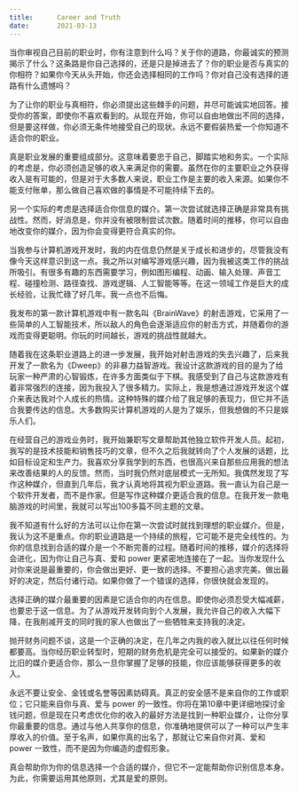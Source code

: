 ```yaml
---
title:      Career and Truth
date:       2021-03-13
---
```


当你审视自己目前的职业时，你有注意到什么吗？关于你的道路，你最诚实的预测揭示了什么？这条路是你自己选择的，还是只是掉进去了？你的职业是否与真实的你相符？如果你今天从头开始，你还会选择相同的工作吗？你对自己没有选择的道路有什么遗憾吗？

为了让你的职业与真相符，你必须提出这些棘手的问题，并尽可能诚实地回答。接受你的答案，即使你不喜欢看到的。从现在开始，你可以自由地做出不同的选择，但是要这样做，你必须无条件地接受自己的现状。永远不要假装热爱一个你知道不适合你的职业。

真是职业发展的重要组成部分。这意味着要忠于自己，脚踏实地和务实。一个实际的考虑是，你必须创造足够的收入来满足你的需要。虽然在你的主要职业之外获得收入是有可能的，但是对于大多数人来说，职业工作是主要的收入来源。如果你不能支付账单，那么做自己喜欢做的事情是不可能持续下去的。

另一个实际的考虑是选择适合你信息的媒介。第一次尝试就选择正确是非常具有挑战性。然而，好消息是，你并没有被限制尝试次数。随着时间的推移，你可以自由地改变你的媒介，因为你会变得更符合真实的你。

当我参与计算机游戏开发时，我的内在信息仍然是关于成长和进步的，尽管我没有像今天这样意识到这一点。我之所以对编写游戏感兴趣，因为我被这类工作的挑战所吸引。有很多有趣的东西需要学习，例如图形编程、动画、输入处理、声音工程、碰撞检测、路径查找、游戏逻辑、人工智能等等。在这一领域工作是巨大的成长经验，让我忙碌了好几年。我一点也不后悔。

我发布的第一款计算机游戏中有一款名叫《BrainWave》的射击游戏，它采用了一些简单的人工智能技术，所以敌人的角色会逐渐适应你的射击方式，并随着你的游戏而变得更聪明。你玩的时间越长，游戏的挑战性就越大。

随着我在这条职业道路上的进一步发展，我开始对射击游戏的失去兴趣了，后来我开发了一款名为《Dweep》的非暴力益智游戏。我设计这款游戏的目的是为了给玩家一种严肃的心智锻炼，在许多方面类似于下棋。我感受到了自己与这款游戏有着非常强烈的连接，因为我投入了很多精力。实际上，我是想通过游戏开发这个媒介来表达我对个人成长的热情。这种特殊的媒介给了我足够的表现力，但它并不适合我要传达的信息。大多数购买计算机游戏的人是为了娱乐，但我想做的不只是娱乐人们。

在经营自己的游戏业务时，我开始兼职写文章帮助其他独立软件开发人员。起初，我写的是技术技能和销售技巧的文章，但不久之后我就转向了个人发展的话题，比如目标设定和生产力。我喜欢分享我学到的东西，也很高兴来自那些应用我的想法来改善结果的人的反馈。然而，当时我仍然对底层模式一无所知。我偶然发现了写作这种媒介，但直到几年后，我才认真地将其视为职业道路。我一直认为自己是一个软件开发者，而不是作家。但是写作这种媒介更适合我的信息。在我开发一款电脑游戏的时间里，我就可以写出100多篇不同主题的文章。

我不知道有什么好的方法可以让你在第一次尝试时就找到理想的职业媒介。但是，我认为这不是重点。你的职业道路是一个持续的旅程，它可能不是完全线性的。为你的信息找到合适的媒介是一个不断完善的过程。随着时间的推移，媒介的选择将会进化，因为你让自己与真、爱和 power 更紧密地连接在了一起。当你发现什么对你来说是最重要的，你会做出更好、更一致的选择。不要担心追求完美。做出最好的决定，然后付诸行动。如果你做了一个错误的选择，你很快就会发现的。

选择正确的媒介最重要的因素是它适合你的内在信息。即使你必须忍受大幅减薪，也要忠于这一信息。为了从游戏开发转向到个人发展，我允许自己的收入大幅下降，在我削减开支的同时我的家人也做出了一些牺牲来支持我的决定。

抛开财务问题不谈，这是一个正确的决定，在几年之内我的收入就比以往任何时候都要高。当你经历职业转型时，短期的财务危机是完全可以接受的。如果新的媒介比旧的媒介更适合你，那么一旦你掌握了足够的技能，你应该能够获得更多的收入。

永远不要让安全、金钱或名誉等因素妨碍真。真正的安全感不是来自你的工作或职位；它只能来自你与真、爱与 power 的一致性。你将在第10章中更详细地探讨金钱问题，但是现在只考虑优化你的收入的最好方法是找到一种职业媒介，让你分享你最重要的信息。通过与他人共享你的信息，你准确地提供可以了一种可以产生丰厚收入的价值。至于名声，如果你真的出名了，那就让它来自你对真、爱和 power 一致性，而不是因为你编造的虚假形象。

真会帮助你为你的信息选择一个合适的媒介，但它不一定能帮助你识别信息本身。为此，你需要运用其他原则，尤其是爱的原则。